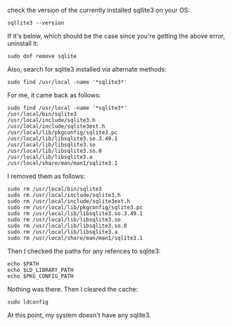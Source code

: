 check the version of the currently installed sqllite3 on your OS:

```shell
sqllite3 --version
```

If it's below, which should be the case since you're getting the above error, uninstall it:
```shell
sudo dnf remove sqlite
```

Also, search for sqlite3 installed via alternate methods:
```shell
sudo find /usr/local -name '*sqlite3*'
```

For me, it came back as follows:
```
sudo find /usr/local -name '*sqlite3*'
/usr/local/bin/sqlite3
/usr/local/include/sqlite3.h
/usr/local/include/sqlite3ext.h
/usr/local/lib/pkgconfig/sqlite3.pc
/usr/local/lib/libsqlite3.so.3.49.1
/usr/local/lib/libsqlite3.so
/usr/local/lib/libsqlite3.so.0
/usr/local/lib/libsqlite3.a
/usr/local/share/man/man1/sqlite3.1
```

I removed them as follows:
```shell
sudo rm /usr/local/bin/sqlite3
sudo rm /usr/local/include/sqlite3.h
sudo rm /usr/local/include/sqlite3ext.h
sudo rm /usr/local/lib/pkgconfig/sqlite3.pc
sudo rm /usr/local/lib/libsqlite3.so.3.49.1
sudo rm /usr/local/lib/libsqlite3.so
sudo rm /usr/local/lib/libsqlite3.so.0
sudo rm /usr/local/lib/libsqlite3.a
sudo rm /usr/local/share/man/man1/sqlite3.1
```

Then I checked the paths for any refences to sqlite3:
```
echo $PATH
echo $LD_LIBRARY_PATH
echo $PKG_CONFIG_PATH
```

Nothing was there. Then I cleared the cache:
```shell
sudo ldconfig

```

At this point, my system doesn't have any sqlite3. 
